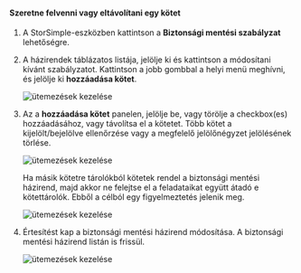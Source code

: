 <!--author=alkohli last changed: 01/02/17-->


#### <a name="to-add-or-remove-a-volume"></a>Szeretne felvenni vagy eltávolítani egy kötet

1. A StorSimple-eszközben kattintson a **Biztonsági mentési szabályzat** lehetőségre.

2. A házirendek táblázatos listája, jelölje ki és kattintson a módosítani kívánt szabályzatot. Kattintson a jobb gombbal a helyi menü meghívni, és jelölje ki **hozzáadása kötet**.

    ![ütemezések kezelése](./media/storsimple-8000-add-remove-volume-backup-policy-u2/addvolbupol1.png)

3. Az a **hozzáadása kötet** panelen, jelölje be, vagy törölje a checkbox(es) hozzáadásához, vagy távolítsa el a kötetet. Több kötet a kijelölt/bejelölve ellenőrzése vagy a megfelelő jelölőnégyzet jelölésének törlése.

    ![ütemezések kezelése](./media/storsimple-8000-add-remove-volume-backup-policy-u2/addvolbupol3.png)

    Ha másik kötetre tárolókból kötetek rendel a biztonsági mentési házirend, majd akkor ne felejtse el a feladataikat együtt átadó e kötettárolók. Ebből a célból egy figyelmeztetés jelenik meg.

    ![ütemezések kezelése](./media/storsimple-8000-add-remove-volume-backup-policy-u2/addvolbupol2.png)

4. Értesítést kap a biztonsági mentési házirend módosítása. A biztonsági mentési házirend listán is frissül.

    ![ütemezések kezelése](./media/storsimple-8000-add-remove-volume-backup-policy-u2/addvolbupol6.png)




